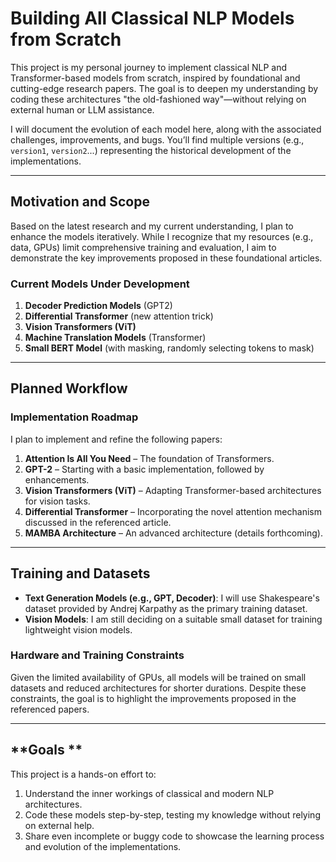# **Building All Classical NLP Models from Scratch**

This project is my personal journey to implement classical NLP and Transformer-based models from scratch, inspired by foundational and cutting-edge research papers. The goal is to deepen my understanding by coding these architectures "the old-fashioned way"—without relying on external human or LLM assistance. 

I will document the evolution of each model here, along with the associated challenges, improvements, and bugs. You’ll find multiple versions (e.g., `version1`, `version2`...) representing the historical development of the implementations.

---

## **Motivation and Scope**

Based on the latest research and my current understanding, I plan to enhance the models iteratively. While I recognize that my resources (e.g., data, GPUs) limit comprehensive training and evaluation, I aim to demonstrate the key improvements proposed in these foundational articles. 

### **Current Models Under Development**
1. **Decoder Prediction Models** (GPT2)
2. **Differential Transformer** (new attention trick)
3. **Vision Transformers (ViT)**
4. **Machine Translation Models** (Transformer)
6. **Small BERT Model** (with masking, randomly selecting tokens to mask)

---

## **Planned Workflow**

### **Implementation Roadmap**
I plan to implement and refine the following papers:
1. **Attention Is All You Need** – The foundation of Transformers.
2. **GPT-2** – Starting with a basic implementation, followed by enhancements.
3. **Vision Transformers (ViT)** – Adapting Transformer-based architectures for vision tasks.
4. **Differential Transformer** – Incorporating the novel attention mechanism discussed in the referenced article.
5. **MAMBA Architecture** – An advanced architecture (details forthcoming).

---

## **Training and Datasets**
- **Text Generation Models (e.g., GPT, Decoder)**: I will use Shakespeare's dataset provided by Andrej Karpathy as the primary training dataset.
- **Vision Models**: I am still deciding on a suitable small dataset for training lightweight vision models.

### **Hardware and Training Constraints**
Given the limited availability of GPUs, all models will be trained on small datasets and reduced architectures for shorter durations. Despite these constraints, the goal is to highlight the improvements proposed in the referenced papers.

---

## **Goals **
This project is a hands-on effort to:
1. Understand the inner workings of classical and modern NLP architectures.
2. Code these models step-by-step, testing my knowledge without relying on external help.
3. Share even incomplete or buggy code to showcase the learning process and evolution of the implementations.



